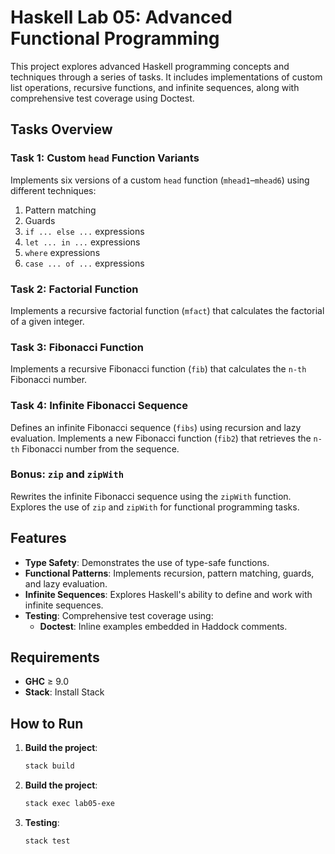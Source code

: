 # Haskell Lab 05: Advanced Functional Programming

This project explores advanced Haskell programming concepts and techniques through a series of tasks. It includes implementations of custom list operations, recursive functions, and infinite sequences, along with comprehensive test coverage using Doctest.

## Tasks Overview

### Task 1: Custom `head` Function Variants
Implements six versions of a custom `head` function (`mhead1`–`mhead6`) using different techniques:
1. Pattern matching
2. Guards
3. `if ... else ...` expressions
4. `let ... in ...` expressions
5. `where` expressions
6. `case ... of ...` expressions

### Task 2: Factorial Function
Implements a recursive factorial function (`mfact`) that calculates the factorial of a given integer.

### Task 3: Fibonacci Function
Implements a recursive Fibonacci function (`fib`) that calculates the `n-th` Fibonacci number.

### Task 4: Infinite Fibonacci Sequence
Defines an infinite Fibonacci sequence (`fibs`) using recursion and lazy evaluation. Implements a new Fibonacci function (`fib2`) that retrieves the `n-th` Fibonacci number from the sequence.

### Bonus: `zip` and `zipWith`
Rewrites the infinite Fibonacci sequence using the `zipWith` function. Explores the use of `zip` and `zipWith` for functional programming tasks.

## Features

- **Type Safety**: Demonstrates the use of type-safe functions.
- **Functional Patterns**: Implements recursion, pattern matching, guards, and lazy evaluation.
- **Infinite Sequences**: Explores Haskell's ability to define and work with infinite sequences.
- **Testing**: Comprehensive test coverage using:
  - **Doctest**: Inline examples embedded in Haddock comments.

## Requirements

- **GHC** ≥ 9.0
- **Stack**: Install Stack

## How to Run

1. **Build the project**:
   ```bash
   stack build
2. **Build the project**:
   ```bash
   stack exec lab05-exe
3. **Testing**:
   ```bash
   stack test